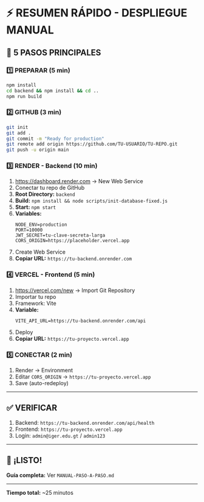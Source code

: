 # ⚡ RESUMEN RÁPIDO - DESPLIEGUE MANUAL

## 🎯 5 PASOS PRINCIPALES

### 1️⃣ PREPARAR (5 min)
```bash
npm install
cd backend && npm install && cd ..
npm run build
```

### 2️⃣ GITHUB (3 min)
```bash
git init
git add .
git commit -m "Ready for production"
git remote add origin https://github.com/TU-USUARIO/TU-REPO.git
git push -u origin main
```

### 3️⃣ RENDER - Backend (10 min)

1. https://dashboard.render.com → New Web Service
2. Conectar tu repo de GitHub
3. **Root Directory:** `backend`
4. **Build:** `npm install && node scripts/init-database-fixed.js`
5. **Start:** `npm start`
6. **Variables:**
   ```
   NODE_ENV=production
   PORT=10000
   JWT_SECRET=tu-clave-secreta-larga
   CORS_ORIGIN=https://placeholder.vercel.app
   ```
7. Create Web Service
8. **Copiar URL:** `https://tu-backend.onrender.com`

### 4️⃣ VERCEL - Frontend (5 min)

1. https://vercel.com/new → Import Git Repository
2. Importar tu repo
3. Framework: Vite
4. **Variable:**
   ```
   VITE_API_URL=https://tu-backend.onrender.com/api
   ```
5. Deploy
6. **Copiar URL:** `https://tu-proyecto.vercel.app`

### 5️⃣ CONECTAR (2 min)

1. Render → Environment
2. Editar `CORS_ORIGIN` → `https://tu-proyecto.vercel.app`
3. Save (auto-redeploy)

---

## ✅ VERIFICAR

1. Backend: `https://tu-backend.onrender.com/api/health`
2. Frontend: `https://tu-proyecto.vercel.app`
3. Login: `admin@iger.edu.gt` / `admin123`

---

## 🎉 ¡LISTO!

**Guía completa:** Ver `MANUAL-PASO-A-PASO.md`

---

**Tiempo total:** ~25 minutos

